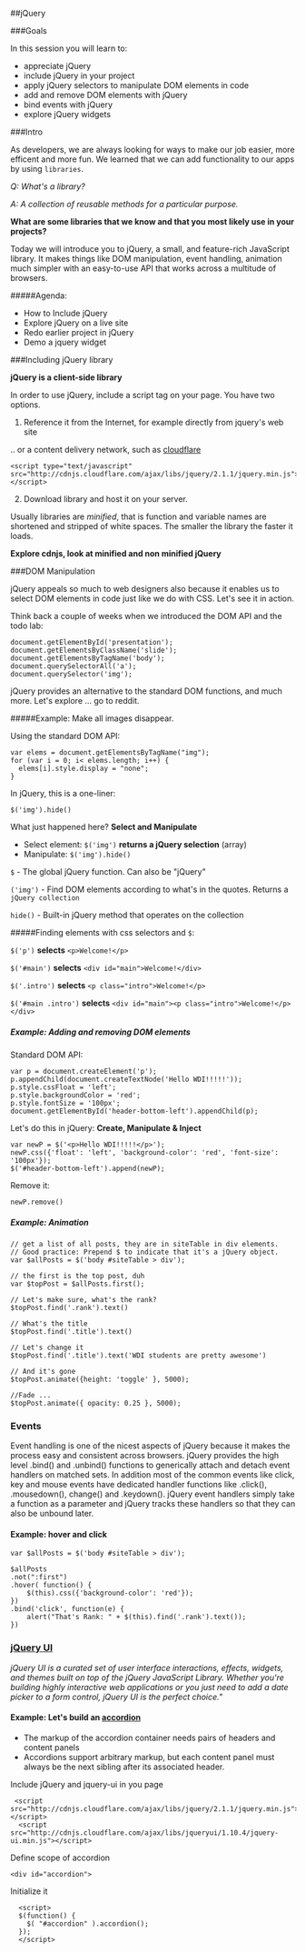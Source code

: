 
##jQuery


###Goals

In this session you will learn to:

- appreciate jQuery
- include jQuery in your project
- apply jQuery selectors to manipulate DOM elements in code
- add and remove DOM elements with jQuery
- bind events with jQuery
- explore jQuery widgets

###Intro

As developers, we are always looking for ways to make our job easier, more efficent and more fun. We learned that we can add functionality to our apps by using `libraries`.

*Q: What's a library?*
 
*A: A collection of reusable methods for a particular purpose.*

**What are some libraries that we know and that you most likely use in your projects?**

Today we will introduce you to jQuery, a small, and feature-rich JavaScript library. It makes things like DOM manipulation, event handling, animation much simpler with an easy-to-use API that works across a multitude of browsers.

#####Agenda:

- How to Include jQuery
- Explore jQuery on a live site
- Redo earlier project in jQuery
- Demo a jquery widget

###Including jQuery library

**jQuery is a client-side library**

In order to use jQuery, include a script tag on your page. You have two options.

1) Reference it from the Internet, for example directly from jquery's web site

	<script type="text/javascript" src="https://code.jquery.com/jquery-2.1.1.min.js"></script>

.. or a content delivery network, such as [cloudflare](https://cdnjs.com/)

	<script type="text/javascript" src="http://cdnjs.cloudflare.com/ajax/libs/jquery/2.1.1/jquery.min.js"></script>

2) Download library and host it on your server.

Usually libraries are *minified*, that is function and variable names are shortened and stripped of white spaces. The smaller the library the faster it loads.

**Explore cdnjs, look at minified and non minified jQuery**


###DOM Manipulation

jQuery appeals so much to web designers also because it enables us to select DOM elements in code just like we do with CSS. Let's see it in action.

Think back a couple of weeks when we introduced the DOM API and the todo lab:

```
document.getElementById('presentation');
document.getElementsByClassName('slide');
document.getElementsByTagName('body');
document.querySelectorAll('a');
document.querySelector('img');
```  
   
jQuery provides an alternative to the standard DOM functions, and much more. Let's explore ... go to reddit.

#####Example: Make all images disappear.

Using the standard DOM API:

```
var elems = document.getElementsByTagName("img");
for (var i = 0; i< elems.length; i++) {
  elems[i].style.display = "none";
}
```

In jQuery, this is a one-liner:

```
$('img').hide()
```

What just happened here? **Select and Manipulate**

- Select element: `$('img')` **returns a jQuery selection** (array)
- Manipulate: `$('img').hide()` 

`$` - The global jQuery function. Can also be "jQuery"

`('img')` - Find DOM elements according to what's in the quotes. Returns a `jQuery collection`

`hide()` - Built-in jQuery method that operates on the collection

#####Finding elements with css selectors and `$`:
              
`$('p')`  **selects** `<p>Welcome!</p>`

`$('#main')`  **selects**  `<div id="main">Welcome!</div>`

`$('.intro')` **selects** `<p class="intro">Welcome!</p>`

`$('#main .intro')` **selects** `<div id="main"><p class="intro">Welcome!</p></div>`


##### Example: Adding and removing DOM elements

Standard DOM API:

```
var p = document.createElement('p');
p.appendChild(document.createTextNode('Hello WDI!!!!!'));
p.style.cssFloat = 'left';
p.style.backgroundColor = 'red';
p.style.fontSize = '100px';
document.getElementById('header-bottom-left').appendChild(p);​
```

Let's do this in jQuery: **Create, Manipulate & Inject**

```
var newP = $('<p>Hello WDI!!!!!</p>');
newP.css({'float': 'left', 'background-color': 'red', 'font-size': '100px'});
$('#header-bottom-left').append(newP);
```

Remove it:

```
newP.remove()
```


##### Example: Animation
  
```
// get a list of all posts, they are in siteTable in div elements.
// Good practice: Prepend $ to indicate that it's a jQuery object.
var $allPosts = $('body #siteTable > div');

// the first is the top post, duh
var $topPost = $allPosts.first();

// Let's make sure, what's the rank?
$topPost.find('.rank').text()

// What's the title
$topPost.find('.title').text()

// Let's change it
$topPost.find('.title').text('WDI students are pretty awesome')

// And it's gone
$topPost.animate({height: 'toggle' }, 5000);

//Fade ...
$topPost.animate({ opacity: 0.25 }, 5000);

```


### Events

Event handling is one of the nicest aspects of jQuery because it makes the process easy and consistent across browsers. jQuery provides the high level .bind() and .unbind() functions to generically attach and detach event handlers on matched sets. In addition most of the common events like click, key and mouse events have dedicated handler functions like .click(), .mousedown(), change() and .keydown(). jQuery event handlers simply take a function as a parameter and jQuery tracks these handlers so that they can also be unbound later.

#### Example: hover and click

```
var $allPosts = $('body #siteTable > div');

$allPosts
.not(":first")
.hover( function() {
    $(this).css({'background-color': 'red'});
})
.bind('click', function(e) {
    alert("That's Rank: " + $(this).find('.rank').text());
})
```

### [jQuery UI](http://jqueryui.com/)

*jQuery UI is a curated set of user interface interactions, effects, widgets, and themes built on top of the jQuery JavaScript Library. Whether you're building highly interactive web applications or you just need to add a date picker to a form control, jQuery UI is the perfect choice."*

#### Example: Let's build an [accordion](http://jqueryui.com/accordion/)

- The markup of the accordion container needs pairs of headers and content panels
- Accordions support arbitrary markup, but each content panel must always be the next sibling after its associated header. 

Include jQuery and jquery-ui in you page

```
 <script src="http://cdnjs.cloudflare.com/ajax/libs/jquery/2.1.1/jquery.min.js"></script>
  <script src="http://cdnjs.cloudflare.com/ajax/libs/jqueryui/1.10.4/jquery-ui.min.js"></script>
```

Define scope of accordion

	<div id="accordion">

Initialize it

```
  <script>
  $(function() {
    $( "#accordion" ).accordion();
  });
  </script>
```
  




  
